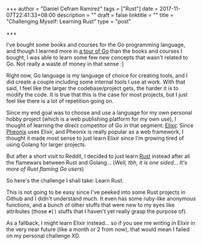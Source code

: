 +++
author = "Daniel Cefram Ramirez"
tags = ["Rust"]
date = 2017-11-07T22:41:33+08:00
description = ""
draft = false
linktitle = ""
title = "Challenging Myself: Learning Rust"
type = "post"

+++

I've bought some books and courses for the Go programming language, and though I learned more in
[a tour of Go](https://tour.golang.org/) than the books and courses I bought, I was able to learn
some few new concepts that wasn't related to Go. Not really a waste of money in that sense :)

Right now, Go language is my language of choice for creating tools, and I did create a couple including
some internal tools I use at work. With that said, I feel like the larger the codebase/project gets,
the harder it is to modify the code. It is true that this is the case for most projects,
but I just feel like there is a lot of repetition going on.

Since my end goal was to choose and use a language for my own personal hobby project
(which is a web publishing platform for my own use), I thought of learning the direct competitor of
Go in that segment: [Elixir](https://elixir-lang.org/). Since [Pheonix](http://phoenixframework.org/)
uses Elixir, and Pheonix is really popular as a web framework, I thought it made most sense to just
learn Elixir since I'm growing tired of using Golang for larger projects.

But after a short visit to Reddit, I decided to just learn [Rust](https://www.rust-lang.org) instead
after all the flamewars between Rust and Golang... (*Well, tbh, it is one sided... It's more of Rust
flaming Go users*)

So here's the challenge I shall take: Learn Rust.

This is not going to be easy since I've peeked into some Rust projects in Github and I didn't understand
much. It even has some ruby-like anonymous functions, and a bunch of other stuffs that were new to
my eyes like attributes (those `#[]` stuffs that I haven't yet really grasp the purpose of).

As a fallback, I might learn Elixir instead... so if you see me writing in Elixir in the very near
future (like a month or 2 from now), that would mean I failed on my personal challenge XD.
